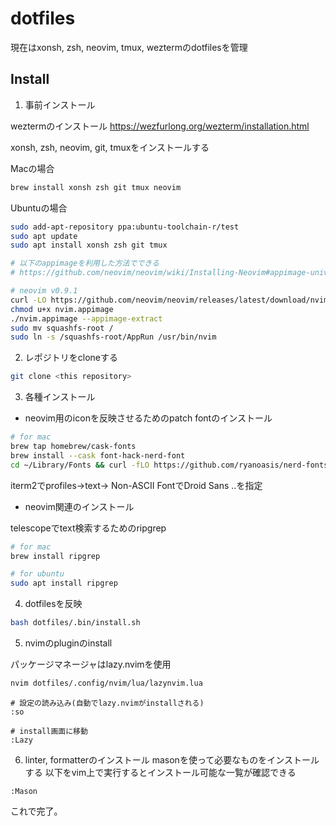 # dotfiles
現在はxonsh, zsh, neovim, tmux, weztermのdotfilesを管理

## Install

1. 事前インストール

weztermのインストール
https://wezfurlong.org/wezterm/installation.html

xonsh, zsh, neovim, git, tmuxをインストールする

Macの場合
```sh
brew install xonsh zsh git tmux neovim
```

Ubuntuの場合
```sh
sudo add-apt-repository ppa:ubuntu-toolchain-r/test
sudo apt update
sudo apt install xonsh zsh git tmux

# 以下のappimageを利用した方法でできる
# https://github.com/neovim/neovim/wiki/Installing-Neovim#appimage-universal-linux-package

# neovim v0.9.1
curl -LO https://github.com/neovim/neovim/releases/latest/download/nvim.appimage
chmod u+x nvim.appimage
./nvim.appimage --appimage-extract
sudo mv squashfs-root /
sudo ln -s /squashfs-root/AppRun /usr/bin/nvim
```

2. レポジトリをcloneする
```sh
git clone <this repository>
```

3. 各種インストール

- neovim用のiconを反映させるためのpatch fontのインストール
```sh
# for mac
brew tap homebrew/cask-fonts
brew install --cask font-hack-nerd-font
cd ~/Library/Fonts && curl -fLO https://github.com/ryanoasis/nerd-fonts/raw/HEAD/patched-fonts/DroidSansMono/DroidSansMNerdFont-Regular.otf
```
iterm2でprofiles->text-> Non-ASCII FontでDroid Sans ..を指定

- neovim関連のインストール

telescopeでtext検索するためのripgrep
```sh
# for mac
brew install ripgrep

# for ubuntu
sudo apt install ripgrep
```

4. dotfilesを反映
```sh
bash dotfiles/.bin/install.sh
```

5. nvimのpluginのinstall

パッケージマネージャはlazy.nvimを使用
```sh
nvim dotfiles/.config/nvim/lua/lazynvim.lua
```

```vim
# 設定の読み込み(自動でlazy.nvimがinstallされる)
:so

# install画面に移動
:Lazy
```



6. linter, formatterのインストール
masonを使って必要なものをインストールする
以下をvim上で実行するとインストール可能な一覧が確認できる
```vim
:Mason
```

これで完了。

